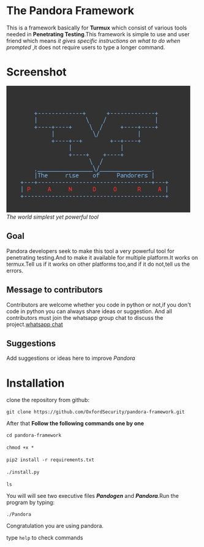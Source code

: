 # The Pandora Framework

This is a framework basically for **Turmux** which consist of various tools needed in **Penetrating Testing**.This framework is simple to use and user friend which means *it gives specific instructions on what to do when prompted* ,it does not require users to type a longer command.
# Screenshot
 ![Screenshot](screenshot.png)
 _The world simplest yet powerful tool_

## Goal
Pandora developers seek to make this tool a very powerful tool for penetrating testing.And to make it available for multiple platform.It works on termux.Tell us if it works on other platforms too,and if it do not,tell us the errors.

## Message to contributors
Contributors are welcome whether you code in python or not,if you don't code in python you can always share ideas or suggestion.
 And all contributors must join the whatsapp group chat to discuss the project.[whatsapp chat](https://chat.whatsapp.com/HseBYZRyFKR4or9cAg2zC8)

## Suggestions
Add suggestions or ideas here to improve *Pandora*



# Installation

clone the repository from github:

```
git clone https://github.com/OxfordSecurity/pandora-framework.git
```

After that **Follow the following commands one by one**
```
cd pandora-framework

chmod +x *

pip2 install -r requirements.txt

./install.py

ls
```
You will will see two executive files **_Pandogen_** and **_Pandora_**.Run the program by typing:
```
./Pandora

```
Congratulation you are using pandora.

type `help` to check commands
